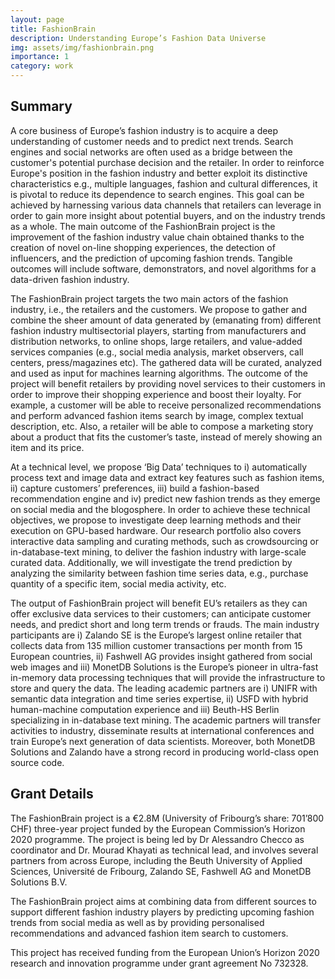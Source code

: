 ```yaml
---
layout: page
title: FashionBrain 
description: Understanding Europe’s Fashion Data Universe
img: assets/img/fashionbrain.png
importance: 1
category: work
---
```


## Summary

A core business of Europe’s fashion industry is to acquire a deep understanding of customer needs and to predict next trends. Search engines and social networks are often used as a bridge between the customer's potential purchase decision and the retailer. In order to reinforce Europe's position in the fashion industry and better exploit its distinctive characteristics e.g., multiple languages, fashion and cultural differences, it is pivotal to reduce its dependence to search engines. This goal can be achieved by harnessing various data channels that retailers can leverage in order to gain more insight about potential buyers, and on the industry trends as a whole. The main outcome of the FashionBrain project is the improvement of the fashion industry value chain obtained thanks to the creation of novel on-line shopping experiences, the detection of influencers, and the prediction of upcoming fashion trends. Tangible outcomes will include software, demonstrators, and novel algorithms for a data-driven fashion industry.

The FashionBrain project targets the two main actors of the fashion industry, i.e., the retailers and the customers. We propose to gather and combine the sheer amount of data generated by (emanating from) different fashion industry multisectorial players, starting from manufacturers and distribution networks, to online shops, large retailers, and value-added services companies (e.g., social media analysis, market observers, call centers, press/magazines etc). The gathered data will be curated, analyzed and used as input for machines learning algorithms. The outcome of the project will benefit retailers by providing novel services to their customers in order to improve their shopping experience and boost their loyalty. For example, a customer will be able to receive personalized recommendations and perform advanced fashion items search by image, complex textual description, etc. Also, a retailer will be able to compose a marketing story about a product that fits the customer’s taste, instead of merely showing an item and its price.

At a technical level, we propose ‘Big Data’ techniques to i) automatically process text and image data and extract key features such as fashion items, ii) capture customers’ preferences, iii) build a fashion-based recommendation engine and iv) predict new fashion trends as they emerge on social media and the blogosphere. In order to achieve these technical objectives, we propose to investigate deep learning methods and their execution on GPU-based hardware. Our research portfolio also covers interactive data sampling and curating methods, such as crowdsourcing or in-database-text mining, to deliver the fashion industry with large-scale curated data. Additionally, we will investigate the trend prediction by analyzing the similarity between fashion time series data, e.g., purchase quantity of a specific item, social media activity, etc.

The output of FashionBrain project will benefit EU’s retailers as they can offer exclusive data services to their customers; can anticipate customer needs, and predict short and long term trends or frauds. The main industry participants are i) Zalando SE is the Europe’s largest online retailer that collects data from 135 million customer transactions per month from 15 European countries, ii) Fashwell AG provides insight gathered from social web images and iii) MonetDB Solutions is the Europe’s pioneer in ultra-fast in-memory data processing techniques that will provide the infrastructure to store and query the data. The leading academic partners are i) UNIFR with semantic data integration and time series expertise, ii) USFD with hybrid human-machine computation experience and iii) Beuth-HS Berlin specializing in in-database text mining. The academic partners will transfer activities to industry, disseminate results at international conferences and train Europe’s next generation of data scientists. Moreover, both MonetDB Solutions and Zalando have a strong record in producing world-class open source code.

## Grant Details

The FashionBrain project is a €2.8M (University of Fribourg’s share: 701’800 CHF) three-year project funded by the European Commission’s Horizon 2020 programme. The project is being led by Dr Alessandro Checco as coordinator and Dr. Mourad Khayati as technical lead, and involves several partners from across Europe, including the Beuth University of Applied Sciences, Université de Fribourg, Zalando SE, Fashwell AG and MonetDB Solutions B.V.

The FashionBrain project aims at combining data from different sources to support different fashion industry players by predicting upcoming fashion trends from social media as well as by providing personalised recommendations and advanced fashion item search to customers.

This project has received funding from the European Union’s Horizon 2020 research and innovation programme under grant agreement No 732328.
